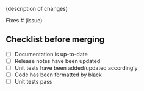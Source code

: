 (description of changes)

Fixes # (issue)

## Checklist before merging
- [ ] Documentation is up-to-date
- [ ] Release notes have been updated
- [ ] Unit tests have been added/updated accordingly
- [ ] Code has been formatted by black
- [ ] Unit tests pass
